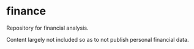 # finance

Repository for financial analysis.

Content largely not included so as to not publish personal financial data.
